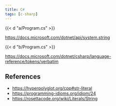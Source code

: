 ```yaml
---
title: C#
tags: [c-sharp]
---
```


{{< d "a/Program.cs" >}}

<https://docs.microsoft.com/dotnet/api/system.string>

{{< d "b/Program.cs" >}}

<https://docs.microsoft.com/dotnet/csharp/language-reference/tokens/verbatim>

## References

- <https://hyperpolyglot.org/cpp#str-literal>
- <https://programming-idioms.org/idiom/24>
- <https://rosettacode.org/wiki/Literals/String>
